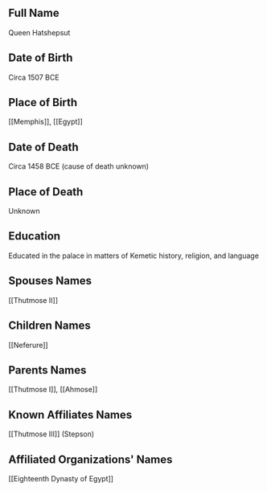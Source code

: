 ## Full Name
Queen Hatshepsut

## Date of Birth
Circa 1507 BCE

## Place of Birth
[[Memphis]], [[Egypt]]

## Date of Death
Circa 1458 BCE (cause of death unknown)

## Place of Death
Unknown

## Education
Educated in the palace in matters of Kemetic history, religion, and language

## Spouses Names
[[Thutmose II]]

## Children Names
[[Neferure]]

## Parents Names
[[Thutmose I]], [[Ahmose]]

## Known Affiliates Names
[[Thutmose III]] (Stepson)

## Affiliated Organizations' Names
[[Eighteenth Dynasty of Egypt]]
